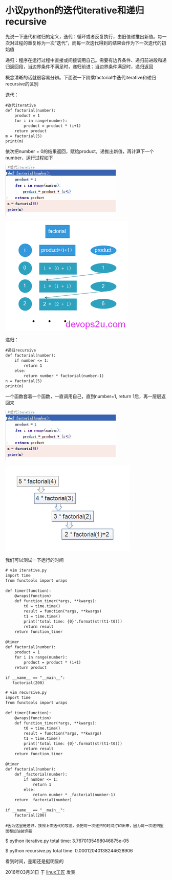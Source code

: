 # 小议python的迭代iterative和递归recursive

先说一下迭代和递归的定义，迭代：循环或者反复执行，由旧值递推出新值。每一次对过程的重复称为一次“迭代”，而每一次迭代得到的结果会作为下一次迭代的初始值

递归：程序在运行过程中直接或间接调用自己。需要有边界条件、递归前进段和递归返回段，当边界条件不满足时，递归前进；当边界条件满足时，递归返回

概念清晰的话就很容易分辨。下面说一下阶乘factorial中迭代iterative和递归recursive的区别

迭代：

```
#迭代iterative
def factorial(number):
    product = 1
    for i in range(number):
        product = product * (i+1)
    return product
m = factorial(5)
print(m)
```

依次把number = 0的结果返回，赋给product，递推出新值，再计算下一个number，运行过程如下

![小议python的迭代iterative和递归recursive-pic1](../images/2016/03/iter.gif)

![小议python的迭代iterative和递归recursive-pic2](../images/2016/03/iter-png.png)

递归：

```
#递归recursive
def factorial(number):
    if number <= 1:
        return 1
    else:
        return number * factorial(number-1)
n = factorial(5)
print(n)
```

一个函数套着一个函数，一直调用自己，直到number=1, return 1后，再一层层返回来

![小议python的迭代iterative和递归recursive-pic3](../images/2016/03/recursive.gif)

![小议python的迭代iterative和递归recursive-pic4](../images/2016/03/recuresive-png.png)

我们可以测试一下运行的时间

```
# vim iterative.py
import time
from functools import wraps
 
def timer(function):
    @wraps(function)
    def function_timer(*args, **kwargs):
        t0 = time.time()
        result = function(*args, **kwargs)
        t1 = time.time()
        print('total time: {0}'.format(str(t1-t0)))
        return result
    return function_timer
 
@timer
def factorial(number):
    product = 1
    for i in range(number):
        product = product * (i+1)
    return product
 
if __name__ == "__main__":
   factorial(200)

```

```
# vim recursive.py
import time
from functools import wraps
 
def timer(function):
    @wraps(function)
    def function_timer(*args, **kwargs):
        t0 = time.time()
        result = function(*args, **kwargs)
        t1 = time.time()
        print('total time: {0}'.format(str(t1-t0)))
        return result
    return function_timer
 
@timer
def factorial(number):
    def _factorial(number):
        if number <= 1:
            return 1
        else:
            return number * _factorial(number-1)
    return _factorial(number)
 
if __name__ == "__main__":
    factorial(200)
 
#因为这里是递归，按照上面迭代的写法，会把每一次递归的时间打印出来，因为每一次递归里面都加油装饰器
```

$ python iterative.py
total time: 3.7670135498046875e-05

$ python recursive.py
total time: 0.00012040138244628906

看到时间，差距还是挺明显的

2016年03月31日 于 [linux工匠](http://www.bbotte.com/) 发表























